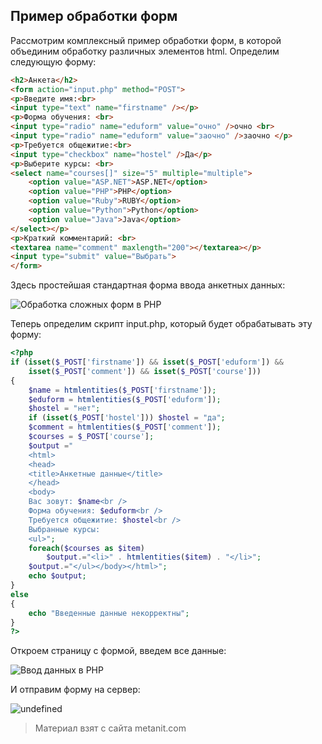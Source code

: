 ## Пример обработки форм

Рассмотрим комплексный пример обработки форм, в которой объединим обработку различных элементов html. Определим следующую форму:

```html
<h2>Анкета</h2>
<form action="input.php" method="POST">
<p>Введите имя:<br> 
<input type="text" name="firstname" /></p>
<p>Форма обучения: <br> 
<input type="radio" name="eduform" value="очно" />очно <br>
<input type="radio" name="eduform" value="заочно" />заочно </p>
<p>Требуется общежитие:<br>
<input type="checkbox" name="hostel" />Да</p>
<p>Выберите курсы: <br>
<select name="courses[]" size="5" multiple="multiple">
    <option value="ASP.NET">ASP.NET</option>
    <option value="PHP">PHP</option>
    <option value="Ruby">RUBY</option>
    <option value="Python">Python</option>
    <option value="Java">Java</option>
</select></p>
<p>Краткий комментарий: <br>
<textarea name="comment" maxlength="200"></textarea></p>
<input type="submit" value="Выбрать">
</form>
```

Здесь простейшая стандартная форма ввода анкетных данных:

![Обработка сложных форм в PHP](https://metanit.com/web/php/pics/3.12.png)

Теперь определим скрипт input.php, который будет обрабатывать эту форму:

```php
<?php
if (isset($_POST['firstname']) && isset($_POST['eduform']) && 
    isset($_POST['comment']) && isset($_POST['course'])) 
{
    $name = htmlentities($_POST['firstname']);
    $eduform = htmlentities($_POST['eduform']);
    $hostel = "нет";
    if (isset($_POST['hostel'])) $hostel = "да";
    $comment = htmlentities($_POST['comment']);
    $courses = $_POST['course'];
    $output ="
    <html>
    <head>
    <title>Анкетные данные</title>
    </head>
    <body>
    Вас зовут: $name<br />
    Форма обучения: $eduform<br />
    Требуется общежитие: $hostel<br />
    Выбранные курсы:
    <ul>";
    foreach($courses as $item)
        $output.="<li>" . htmlentities($item) . "</li>";
    $output.="</ul></body></html>";
    echo $output;
}
else
{    
    echo "Введенные данные некорректны";
}
?>
```

Откроем страницу с формой, введем все данные:

![Ввод данных в PHP](https://metanit.com/web/php/pics/3.13.png)

И отправим форму на сервер:

![undefined](https://metanit.com/web/php/pics/3.14.png)


> Материал взят с сайта metanit.com